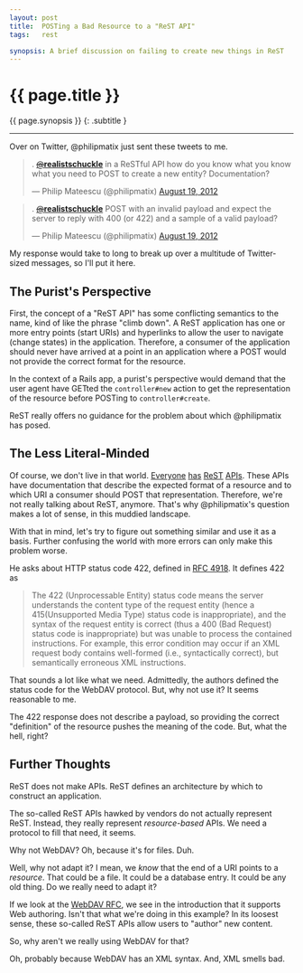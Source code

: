 ```yaml
---
layout: post
title:  POSTing a Bad Resource to a "ReST API"
tags:   rest

synopsis: A brief discussion on failing to create new things in ReST
---
```


# {{ page.title }}

{{ page.synopsis }}
{: .subtitle }

-----

Over on Twitter, @philipmatix just sent these tweets to me.

<blockquote class="twitter-tweet"><p>. <a href="https://twitter.com/realistschuckle"><s>@</s><b>realistschuckle</b></a> in a ReSTful API how do you know what you know what you need to POST to create a new entity? Documentation?</p>&mdash; Philip Mateescu (@philipmatix) <a href="https://twitter.com/philipmatix/status/237190399343611904" data-datetime="2012-08-19T14:12:52+00:00">August 19, 2012</a></blockquote>
<blockquote class="twitter-tweet"><p>. <a href="https://twitter.com/realistschuckle"><s>@</s><b>realistschuckle</b></a> POST with an invalid payload and expect the server to reply with 400 (or 422) and a sample of a valid payload?</p>&mdash; Philip Mateescu (@philipmatix) <a href="https://twitter.com/philipmatix/status/237191286128513024" data-datetime="2012-08-19T14:16:24+00:00">August 19, 2012</a></blockquote>

My response would take to long to break up over a multitude of Twitter-sized
messages, so I'll put it here.

## The Purist's Perspective

First, the concept of a "ReST API" has some conflicting semantics to the name,
kind of like the phrase "climb down". A ReST application has one or more entry
points (start URIs) and hyperlinks to allow the user to navigate (change
states) in the application. Therefore, a consumer of the application should
never have arrived at a point in an application where a POST would not provide
the correct format for the resource.

In the context of a Rails app, a purist's perspective would demand that the
user agent have GETted the `controller#new` action to get the representation
of the resource before POSTing to `controller#create`.

ReST really offers no guidance for the problem about which @philipmatix has
posed.

## The Less Literal-Minded

Of course, we don't live in that world.
[Everyone](https://dev.twitter.com/docs/api)
[has](http://developer.netflix.com/docs/REST_API_Conventions)
[ReST](https://www.dropbox.com/developers/reference/api)
[APIs](http://developer.force.com/REST).
These APIs have documentation that describe the expected format of a resource
and to which URI a consumer should POST that representation. Therefore, we're
not really talking about ReST, anymore. That's why @philipmatix's question makes
a lot of sense, in this muddied landscape.

With that in mind, let's try to figure out something similar and use it as a
basis. Further confusing the world with more errors can only make this problem
worse.

He asks about HTTP status code 422, defined in
[RFC 4918](http://tools.ietf.org/html/rfc4918#section-11.2). It defines 422
as

> The 422 (Unprocessable Entity) status code means the server understands the
> content type of the request entity (hence a 415(Unsupported Media Type) status
> code is inappropriate), and the syntax of the request entity is correct (thus a
> 400 (Bad Request) status code is inappropriate) but was unable to process the
> contained instructions. For example, this error condition may occur if an XML
> request body contains well-formed (i.e., syntactically correct), but
> semantically erroneous XML instructions.

That sounds a lot like what we need. Admittedly, the authors defined the status
code for the WebDAV protocol. But, why not use it? It seems reasonable to me.

The 422 response does not describe a payload, so providing the correct
"definition" of the resource pushes the meaning of the code. But, what the hell,
right?

## Further Thoughts

ReST does not make APIs. ReST defines an architecture by which to construct an
application.

The so-called ReST APIs hawked by vendors do not actually represent ReST.
Instead, they really represent *resource-based* APIs. We need a protocol to fill
that need, it seems.

Why not WebDAV? Oh, because it's for files. Duh.

Well, why not adapt it? I mean, we *know* that the end of a URI points to a
*resource*. That could be a file. It could be a database entry. It could be any
old thing. Do we really need to adapt it?

If we look at the [WebDAV RFC](http://tools.ietf.org/html/rfc4918), we see in
the introduction that it supports Web authoring. Isn't that what we're doing in
this example? In its loosest sense, these so-called ReST APIs allow users to
"author" new content.

So, why aren't we really using WebDAV for that?

Oh, probably because WebDAV has an XML syntax. And, XML smells bad.


<script src="//platform.twitter.com/widgets.js" charset="utf-8"></script>

